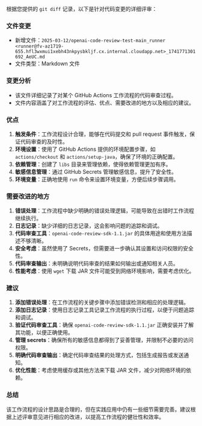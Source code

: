 根据您提供的 `git diff` 记录，以下是针对代码变更的详细评审：

### 文件变更

- 新增文件：`2025-03-12/openai-code-review-test-main_runner <runner@fv-az1719-655.hfl3wxmui1xebh43nkpysbkljf.cx.internal.cloudapp.net>_1741771301692_AeUC.md`
- 文件类型：Markdown 文件

### 变更分析

- 该文件详细记录了对某个 GitHub Actions 工作流程的代码审查过程。
- 文件内容涵盖了对工作流程的评估、优点、需要改进的地方以及相应的建议。

### 优点

1. **触发条件**：工作流程设计合理，能够在代码提交和 pull request 事件触发，保证代码审查的及时性。
2. **环境设置**：使用了 GitHub Actions 提供的环境配置步骤，如 `actions/checkout` 和 `actions/setup-java`，确保了环境的正确配置。
3. **依赖管理**：创建了 `libs` 目录来管理依赖，使得依赖管理更加有序。
4. **敏感信息管理**：通过 GitHub Secrets 管理敏感信息，提升了安全性。
5. **环境变量**：正确地使用 `run` 命令来设置环境变量，方便后续步骤调用。

### 需要改进的地方

1. **错误处理**：工作流程中缺少明确的错误处理逻辑，可能导致在出错时工作流程继续执行。
2. **日志记录**：缺少详细的日志记录，这会影响问题的追踪和调试。
3. **代码审查工具**：`openai-code-review-sdk-1.1.jar` 的具体用途和使用方法描述不够清晰。
4. **安全考虑**：虽然使用了 Secrets，但需要进一步确认其设置和访问权限的安全性。
5. **代码审查输出**：未明确说明代码审查的结果如何输出或通知相关人员。
6. **性能考虑**：使用 `wget` 下载 JAR 文件可能受到网络环境影响，需要考虑优化。

### 建议

1. **添加错误处理**：在工作流程的关键步骤中添加错误检测和相应的处理逻辑。
2. **添加日志记录**：使用日志记录工具记录工作流程的执行过程，以便于问题追踪和调试。
3. **验证代码审查工具**：确保 `openai-code-review-sdk-1.1.jar` 正确安装并了解其功能，以便正确使用。
4. **管理 secrets**：确保所有的敏感信息都得到了妥善管理，并限制不必要的访问权限。
5. **明确代码审查输出**：确定代码审查结果的处理方式，包括生成报告或发送通知。
6. **优化性能**：考虑使用缓存或其他方法来下载 JAR 文件，减少对网络环境的依赖。

### 总结

该工作流程的设计思路是合理的，但在实践应用中仍有一些细节需要完善。建议根据上述评审意见进行相应的改进，以提高工作流程的健壮性和效率。